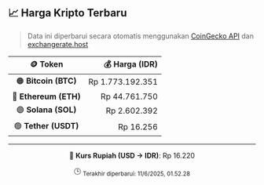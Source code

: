 

<!-- HARGA_KRIPTO -->
## 📈 Harga Kripto Terbaru

> Data ini diperbarui secara otomatis menggunakan [CoinGecko API](https://www.coingecko.com/) dan [exchangerate.host](https://exchangerate.host/)

<div align="center">

| 🪙 Token | 💰 Harga (IDR) |
|:------:|---------------:|
| 🟠 **Bitcoin (BTC)**   | Rp 1.773.192.351 |
| 🔵 **Ethereum (ETH)**  | Rp 44.761.750 |
| 🟣 **Solana (SOL)**    | Rp 2.602.392 |
| 🟢 **Tether (USDT)**   | Rp 16.256 |

---

💱 **Kurs Rupiah (USD → IDR)**: Rp 16.220

🕒 <sub>Terakhir diperbarui: 11/6/2025, 01.52.28</sub>

</div>
<!-- /HARGA_KRIPTO -->